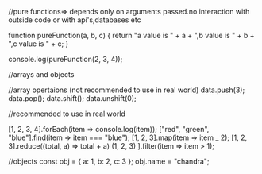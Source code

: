 //pure functions=> depends only on arguments passed.no interaction with outside code or with api's,databases etc

function pureFunction(a, b, c) {
return "a value is " + a + ",b value is " + b + ",c value is " + c;
}

console.log(pureFunction(2, 3, 4));

//arrays and objects

//array opertaions (not recommended to use in real world)
data.push(3);
data.pop();
data.shift();
data.unshift(0);

//recommended to use in real world

[1, 2, 3, 4].forEach(item => console.log(item));
["red", "green", "blue"].find(item => item === "blue");
[1, 2, 3].map(item => item \_ 2);
[1, 2, 3].reduce((total, a) => total + a)
(1, 2, 3)
].filter(item => item > 1);

//objects
const obj = { a: 1, b: 2, c: 3 };
obj.name = "chandra";
